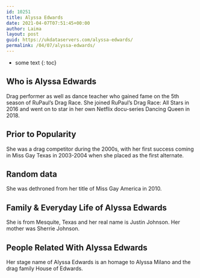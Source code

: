 ```yaml
---
id: 10251
title: Alyssa Edwards
date: 2021-04-07T07:51:45+00:00
author: Laima
layout: post
guid: https://ukdataservers.com/alyssa-edwards/
permalink: /04/07/alyssa-edwards/
---
```


* some text
{: toc}


## Who is Alyssa Edwards
                  
                  
                  
Drag performer as well as dance teacher who gained fame on the 5th season of RuPaul&#8217;s Drag Race. She joined RuPaul&#8217;s Drag Race: All Stars in 2016 and went on to star in her own Netflix docu-series Dancing Queen in 2018. 
                  
              
            
              
            
                
                
                
## Prior to Popularity
                  
                  
                  
She was a drag competitor during the 2000s, with her first success coming in Miss Gay Texas in 2003-2004 when she placed as the first alternate.
                  
              
            
              
            
                
                
                
## Random data
                  
                  
                  
She was dethroned from her title of Miss Gay America in 2010.
                  
              
            
              
            
                
                
                
## Family & Everyday Life of Alyssa Edwards
                  
                  
                  
She is from Mesquite, Texas and her real name is Justin Johnson. Her mother was Sherrie Johnson.
                  
              
            
              
            
                
                
                
## People Related With Alyssa Edwards
                  
                  
                  
Her stage name of Alyssa Edwards is an homage to Alyssa Milano and the drag family House of Edwards.
                  
              
            
              
            
                
              
            
              
              
            
            
              
            
          
          
          